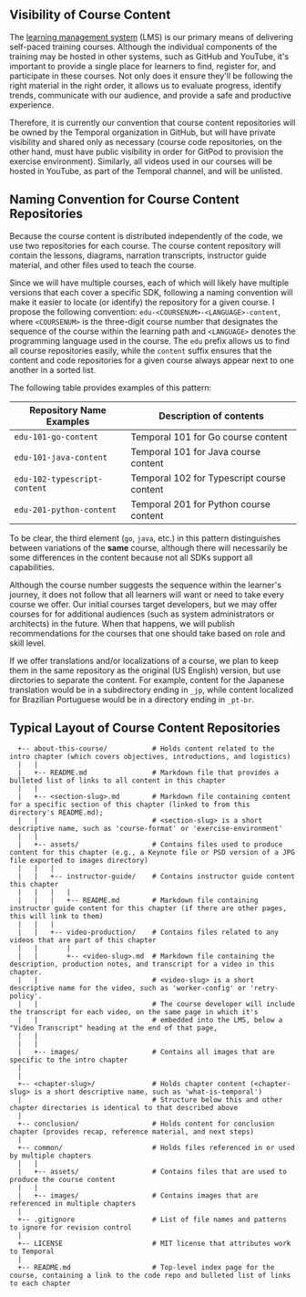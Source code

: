 ## Visibility of Course Content
The [learning management system](https://learn.temporal.io/) 
(LMS) is our primary means of delivering self-paced training courses.
Although the individual components of the training may be 
hosted in other systems, such as GitHub and YouTube, it's 
important to provide a single place for learners to find,
register for, and participate in these courses. Not only 
does it ensure they'll be following the right material in
the right order, it allows us to evaluate progress, identify 
trends, communicate with our audience, and provide a safe 
and productive experience. 

Therefore, it is currently our convention that course content
repositories will be owned by the Temporal organization in 
GitHub, but will have private visibility and shared only as
necessary (course code repositories, on the other hand, must
have public visibility in order for GitPod to provision the
exercise environment). Similarly, all videos used in our
courses will be hosted in YouTube, as part of the Temporal
channel, and will be unlisted.


## Naming Convention for Course Content Repositories

Because the course content is distributed independently of the code, we use 
two repositories for each course. The course content repository will contain the lessons, diagrams, narration transcripts, instructor guide material, and 
other files used to teach the course.

Since we will have multiple courses, each of which will likely have multiple 
versions that each cover a specific SDK, following a naming convention will
make it easier to locate (or identify) the repository for a given course.
I propose the following convention: `edu-<COURSENUM>-<LANGUAGE>-content`,
where `<COURSENUM>` is the three-digit course number that designates the
sequence of the course within the learning path and `<LANGUAGE>` denotes
the programming language used in the course. The `edu` prefix allows us
to find all course repositories easily, while the `content` suffix ensures
that the content and code repositories for a given course always appear
next to one another in a sorted list.

The following table provides examples of this pattern:

| Repository Name Examples      | Description of contents
|-------------------------------|-----------------------------------------------------------------------
| `edu-101-go-content`          | Temporal 101 for Go course content
| `edu-101-java-content`        | Temporal 101 for Java course content
| `edu-102-typescript-content`  | Temporal 102 for Typescript course content
| `edu-201-python-content`      | Temporal 201 for Python course content

To be clear, the third element (`go`, `java`, etc.) in this pattern distinguishes 
between variations of the __same__ course, although there will necessarily be 
some differences in the content because not all SDKs support all capabilities.

Although the course number suggests the sequence within the learner's journey, 
it does not follow that all learners will want or need to take every course we
offer. Our initial courses target developers, but we may offer courses for 
for additional audiences (such as system administrators or architects) in the 
future. When that happens, we will publish recommendations for the courses that
one should take based on role and skill level. 

If we offer translations and/or localizations of a course, we plan to keep
them in the same repository as the original (US English) version, but use
dirctories to separate the content. For example, content for the Japanese 
translation would be in a subdirectory ending in `_jp`, while content 
localized for Brazilian Portuguese would be in a directory ending in `_pt-br`.


## Typical Layout of Course Content Repositories

```
  +-- about-this-course/           # Holds content related to the intro chapter (which covers objectives, introductions, and logistics)
  |   |
  |   +-- README.md                # Markdown file that provides a bulleted list of links to all content in this chapter
  |   |
  |   +-- <section-slug>.md        # Markdown file containing content for a specific section of this chapter (linked to from this directory's README.md); 
  |   |                            # <section-slug> is a short descriptive name, such as 'course-format' or 'exercise-environment'
  |   | 
  |   +-- assets/                  # Contains files used to produce content for this chapter (e.g., a Keynote file or PSD version of a JPG file exported to images directory)
  |   |   |
  |   |   +-- instructor-guide/    # Contains instructor guide content this chapter
  |   |   |   |
  |   |   |   +-- README.md        # Markdown file containing instructor guide content for this chapter (if there are other pages, this will link to them)
  |   |   |
  |   |   +-- video-production/    # Contains files related to any videos that are part of this chapter
  |   |       |
  |   |       +-- <video-slug>.md  # Markdown file containing the description, production notes, and transcript for a video in this chapter.
  |   |                            # <video-slug> is a short descriptive name for the video, such as 'worker-config' or 'retry-policy'.
  |   |                            # The course developer will include the transcript for each video, on the same page in which it's
  |   |                            # embedded into the LMS, below a "Video Transcript" heading at the end of that page,
  |   |
  |   |
  |   +-- images/                  # Contains all images that are specific to the intro chapter
  |
  |
  +-- <chapter-slug>/              # Holds chapter content (<chapter-slug> is a short descriptive name, such as 'what-is-temporal')
  |                                # Structure below this and other chapter directories is identical to that described above
  |
  +-- conclusion/                  # Holds content for conclusion chapter (provides recap, reference material, and next steps)
  |
  +-- common/                      # Holds files referenced in or used by multiple chapters
  |   |
  |   +-- assets/                  # Contains files that are used to produce the course content
  |   |
  |   +-- images/                  # Contains images that are referenced in multiple chapters
  |
  +-- .gitignore                   # List of file names and patterns to ignore for revision control
  |
  +-- LICENSE                      # MIT license that attributes work to Temporal
  |
  +-- README.md                    # Top-level index page for the course, containing a link to the code repo and bulleted list of links to each chapter
```




